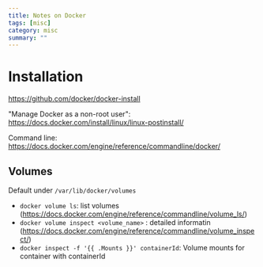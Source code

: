 ```yaml
---
title: Notes on Docker
tags: [misc]
category: misc
summary: ""
---
```


# Installation

<https://github.com/docker/docker-install>

"Manage Docker as a non-root user": <https://docs.docker.com/install/linux/linux-postinstall/>

Command line: <https://docs.docker.com/engine/reference/commandline/docker/>

## Volumes

Default under `/var/lib/docker/volumes`

* `docker volume ls`: list volumes (<https://docs.docker.com/engine/reference/commandline/volume_ls/>)
* `docker volume inspect <volume_name>` : detailed informatin  (<https://docs.docker.com/engine/reference/commandline/volume_inspect/>)
* `docker inspect -f '{{ .Mounts }}' containerId`: Volume mounts for container with containerId  
 

